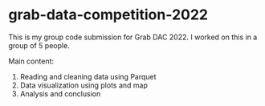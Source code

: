 # grab-data-competition-2022

This is my group code submission for Grab DAC 2022. I worked on this in a group of 5 people.

Main content:
1. Reading and cleaning data using Parquet
2. Data visualization using plots and map
3. Analysis and conclusion
